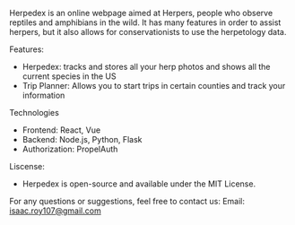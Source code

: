 Herpedex is an online webpage aimed at Herpers, people who observe reptiles and amphibians in the wild. It has many features in order to assist herpers, but it also allows for conservationists to use the herpetology data.

Features:
- Herpedex: tracks and stores all your herp photos and shows all the current species in the US
- Trip Planner: Allows you to start trips in certain counties and track your information

Technologies
- Frontend: React, Vue
- Backend: Node.js, Python, Flask
- Authorization: PropelAuth

Liscense:
- Herpedex is open-source and available under the MIT License.

For any questions or suggestions, feel free to contact us:
Email: isaac.roy107@gmail.com

